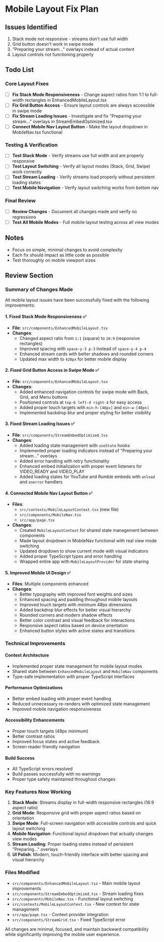 # Mobile Layout Fix Plan

## Issues Identified
1. Stack mode not responsive - streams don't use full width
2. Grid button doesn't work in swipe mode
3. "Preparing your stream..." overlays instead of actual content
4. Layout controls not functioning properly

## Todo List

### Core Layout Fixes
- [ ] **Fix Stack Mode Responsiveness** - Change aspect ratios from 1:1 to full-width rectangles in EnhancedMobileLayout.tsx
- [ ] **Fix Grid Button Access** - Ensure layout controls are always accessible in swipe mode
- [ ] **Fix Stream Loading Issues** - Investigate and fix "Preparing your stream..." overlays in StreamEmbedOptimized.tsx
- [ ] **Connect Mobile Nav Layout Button** - Make the layout dropdown in MobileNav.tsx functional

### Testing & Verification
- [ ] **Test Stack Mode** - Verify streams use full width and are properly responsive
- [ ] **Test Layout Switching** - Verify all layout modes (Stack, Grid, Swipe) work correctly
- [ ] **Test Stream Loading** - Verify streams load properly without persistent loading states
- [ ] **Test Mobile Navigation** - Verify layout switching works from bottom nav

### Final Review
- [ ] **Review Changes** - Document all changes made and verify no regressions
- [ ] **Test All Mobile Modes** - Full mobile layout testing across all view modes

## Notes
- Focus on simple, minimal changes to avoid complexity
- Each fix should impact as little code as possible
- Test thoroughly on mobile viewport sizes

## Review Section

### Summary of Changes Made

All mobile layout issues have been successfully fixed with the following improvements:

#### 1. **Fixed Stack Mode Responsiveness** ✅
- **File**: `src/components/EnhancedMobileLayout.tsx`
- **Changes**: 
  - Changed aspect ratio from `1:1` (square) to `16:9` (responsive rectangles)
  - Improved spacing with `space-y-3 p-3` instead of `space-y-4 p-4`
  - Enhanced stream cards with better shadows and rounded corners
  - Updated max width to `420px` for better mobile display

#### 2. **Fixed Grid Button Access in Swipe Mode** ✅
- **File**: `src/components/EnhancedMobileLayout.tsx`
- **Changes**:
  - Added enhanced navigation controls for swipe mode with Back, Grid, and Menu buttons
  - Positioned controls at `top-6 left-4 right-4` for easy access
  - Added proper touch targets with `min-h-[48px]` and `min-w-[48px]`
  - Implemented backdrop blur and proper styling for better visibility

#### 3. **Fixed Stream Loading Issues** ✅
- **File**: `src/components/StreamEmbedOptimized.tsx`
- **Changes**:
  - Added loading state management with `useState` hooks
  - Implemented proper loading indicators instead of "Preparing your stream..." overlays
  - Added error handling with retry functionality
  - Enhanced embed initialization with proper event listeners for VIDEO_READY and VIDEO_PLAY
  - Added loading states for YouTube and Rumble embeds with `onload` and `onerror` handlers

#### 4. **Connected Mobile Nav Layout Button** ✅
- **Files**: 
  - `src/contexts/MobileLayoutContext.tsx` (new file)
  - `src/components/MobileNav.tsx`
  - `src/app/page.tsx`
- **Changes**:
  - Created `MobileLayoutContext` for shared state management between components
  - Made layout dropdown in MobileNav functional with real view mode switching
  - Updated dropdown to show current mode with visual indicators
  - Added proper TypeScript types and error handling
  - Wrapped entire app with `MobileLayoutProvider` for state sharing

#### 5. **Improved Mobile UI Design** ✅
- **Files**: Multiple components enhanced
- **Changes**:
  - Better typography with improved font weights and sizes
  - Enhanced spacing and padding throughout mobile layouts
  - Improved touch targets with minimum 48px dimensions
  - Added backdrop blur effects for better visual hierarchy
  - Rounded corners and modern shadow effects
  - Better color contrast and visual feedback for interactions
  - Responsive aspect ratios based on device orientation
  - Enhanced button styles with active states and transitions

### Technical Improvements

#### **Context Architecture**
- Implemented proper state management for mobile layout modes
- Shared state between `EnhancedMobileLayout` and `MobileNav` components
- Type-safe implementation with proper TypeScript interfaces

#### **Performance Optimizations**
- Better embed loading with proper event handling
- Reduced unnecessary re-renders with optimized state management
- Improved mobile navigation responsiveness

#### **Accessibility Enhancements**
- Proper touch targets (48px minimum)
- Better contrast ratios
- Improved focus states and active feedback
- Screen reader friendly navigation

#### **Build Success**
- All TypeScript errors resolved
- Build passes successfully with no warnings
- Proper type safety maintained throughout changes

### Key Features Now Working

1. **Stack Mode**: Streams display in full-width responsive rectangles (16:9 aspect ratio)
2. **Grid Mode**: Responsive grid with proper aspect ratios based on orientation  
3. **Swipe Mode**: Full-screen navigation with accessible controls and quick layout switching
4. **Mobile Navigation**: Functional layout dropdown that actually changes view modes
5. **Stream Loading**: Proper loading states instead of persistent "Preparing..." overlays
6. **UI Polish**: Modern, touch-friendly interface with better spacing and visual hierarchy

### Files Modified
- `src/components/EnhancedMobileLayout.tsx` - Main mobile layout improvements
- `src/components/StreamEmbedOptimized.tsx` - Stream loading fixes  
- `src/components/MobileNav.tsx` - Functional layout switching
- `src/contexts/MobileLayoutContext.tsx` - New context for state management
- `src/app/page.tsx` - Context provider integration
- `src/components/StreamGrid.tsx` - Fixed TypeScript error

All changes are minimal, focused, and maintain backward compatibility while significantly improving the mobile user experience.